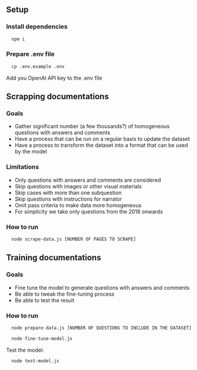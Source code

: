 ## Setup

### Install dependencies

```bash
  npm i
```

### Prepare .env file

```bash
  cp .env.example .env
```

Add you OpenAI API key to the .env file

## Scrapping documentations

### Goals

- Gather significant number (a few thousands?) of homogeneous questions with answers and comments
- Have a process that can be run on a regular basis to update the dataset
- Have a process to transform the dataset into a format that can be used by the model

### Limitations

- Only questions with answers and comments are considered
- Skip questions with images or other visual materials
- Skip cases with more than one subquestion
- Skip questions with instructions for narrator
- Omit pass criteria to make data more homogeneous
- For simplicity we take only questions from the 2018 onwards

### How to run

```bash
  node scrape-data.js [NUMBER OF PAGES TO SCRAPE]
```

## Training documentations

### Goals

- Fine tune the model to generate questions with answers and comments
- Be able to tweak the fine-tuning process
- Be able to test the result

### How to run

```bash
  node prepare-data.js [NUMBER OF QUESTIONS TO INCLUDE IN THE DATASET]

  node fine-tune-model.js
```

Test the model:

```bash
  node test-model.js
```
